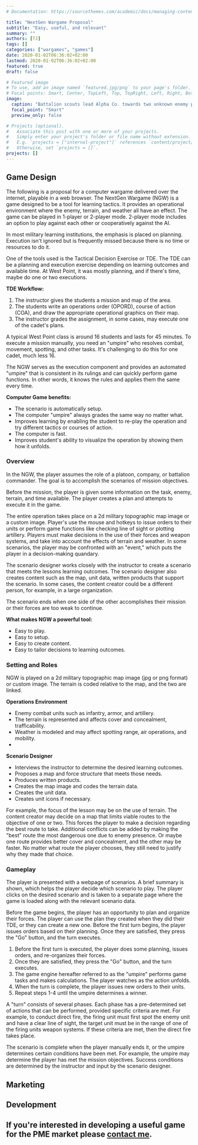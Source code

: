 ```yaml
---
# Documentation: https://sourcethemes.com/academic/docs/managing-content/

title: "NextGen Wargame Proposal"
subtitle: "Easy, useful, and relevant"
summary: ""
authors: [TJ]
tags: []
categories: ["wargames", "games"]
date: 2020-01-02T06:36:02+02:00
lastmod: 2020-01-02T06:36:02+02:00
featured: true
draft: false

# Featured image
# To use, add an image named `featured.jpg/png` to your page's folder.
# Focal points: Smart, Center, TopLeft, Top, TopRight, Left, Right, BottomLeft, Bottom, BottomRight.
image: 
  caption: "Battalion scouts lead Alpha Co. towards two unknown enemy positions."
  focal_point: "Smart"
  preview_only: false

# Projects (optional).
#   Associate this post with one or more of your projects.
#   Simply enter your project's folder or file name without extension.
#   E.g. `projects = ["internal-project"]` references `content/project/deep-learning/index.md`.
#   Otherwise, set `projects = []`.
projects: []
---
```

## Game Design
The following is a proposal for a computer wargame delivered over the internet, playable in a web browser.  The NextGen Wargame (NGW) is a game designed to be a tool for learning tactics.  It provides an operational environment where the enemy, terrain, and weather all have an effect.  The game can be played in 1-player or 2-player mode.  2-player mode includes an option to play against each other or cooperatively against the AI.  

In most military learning institutions, the emphasis is placed on planning.  Execution isn't ignored but is frequently missed because there is no time or resources to do it.  

One of the tools used is the Tactical Decision Exercise or TDE.  The TDE can be a planning and execution exercise depending on learning outcomes and available time.  At West Point, it was mostly planning, and if there's time, maybe do one or two executions. 

**TDE Workflow:**
1.  The instructor gives the students a mission and map of the area.
2.  The students write an operations order (OPORD), course of action (COA), and draw the appropriate operational graphics on their map.
3.  The instructor grades the assignment, in some cases, may execute one of the cadet's plans.

A typical West Point class is around 16 students and lasts for 45 minutes.  To execute a mission manually, you need an "umpire" who resolves combat, movement, spotting, and other tasks.  It's challenging to do this for one cadet, much less 16.  

The NGW serves as the execution component and provides an automated "umpire" that is consistent in its rulings and can quickly perform game functions.  In other words, it knows the rules and applies them the same every time.  

**Computer Game benefits:**
- The scenario is automatically setup.
- The computer "umpire" always grades the same way no matter what.
- Improves learning by enabling the student to re-play the operation and try different tactics or courses of action.
- The computer is fast.
- Improves student's ability to visualize the operation by showing them how it unfolds.

### Overview
In the NGW, the player assumes the role of a platoon, company, or battalion commander.  The goal is to accomplish the scenarios of mission objectives. 

Before the mission, the player is given some information on the task, enemy, terrain, and time available. The player creates a plan and attempts to execute it in the game.  

The entire operation takes place on a 2d military topographic map image or a custom image.  Player's use the mouse and hotkeys to issue orders to their units or perform game functions like checking line of sight or plotting artillery.  Players must make decisions in the use of their forces and weapon systems, and take into account the effects of terrain and weather.  In some scenarios, the player may be confronted with an "event," which puts the player in a decision-making quandary.  

The scenario designer works closely with the instructor to create a scenario that meets the lessons learning outcomes.  The scenario designer also creates content such as the map, unit data, written products that support the scenario.  In some cases, the content creator could be a different person, for example, in a large organization.

The scenario ends when one side of the other accomplishes their mission or their forces are too weak to continue.

**What makes NGW a powerful tool:**
- Easy to play.
- Easy to setup.
- Easy to create content.
- Easy to tailor decisions to learning outcomes.

### Setting and Roles
NGW is played on a 2d military topographic map image (jpg or png format) or custom image.  The terrain is coded relative to the map, and the two are linked.  

**Operations Environment**
- Enemy combat units such as infantry, armor, and artillery.
- The terrain is represented and affects cover and concealment, trafficability. 
- Weather is modeled and may affect spotting range, air operations, and mobility.
- 
**Scenario Designer**
- Interviews the instructor to determine the desired learning outcomes.
- Proposes a map and force structure that meets those needs.
- Produces written products.
- Creates the map image and codes the terrain data.
- Creates the unit data.
- Creates unit icons if necessary.

For example, the focus of the lesson may be on the use of terrain.  The content creator may decide on a map that limits viable routes to the objective of one or two.  This forces the player to make a decision regarding the best route to take.  Additional conflicts can be added by making the "best" route the most dangerous one due to enemy presence.  Or maybe one route provides better cover and concealment, and the other may be faster.  No matter what route the player chooses, they still need to justify why they made that choice.

### Gameplay
The player is presented with a webpage of scenarios.  A brief summary is shown, which helps the player decide which scenario to play.  The player clicks on the desired scenario and is taken to a separate page where the game is loaded along with the relevant scenario data.

Before the game begins, the player has an opportunity to plan and organize their forces.  The player can use the plan they created when they did their TDE, or they can create a new one.  Before the first turn begins, the player issues orders based on their planning.  Once they are satisfied, they press the "Go" button, and the turn executes.  

1.  Before the first turn is executed, the player does some planning, issues orders, and re-organizes their forces.
2.  Once they are satisfied, they press the "Go" button, and the turn executes.
3.  The game engine hereafter referred to as the "umpire" performs game tasks and makes calculations.  The player watches as the action unfolds.
4.  When the turn is complete, the player issues new orders to their units.
5.  Repeat steps 1-4 until the umpire determines a winner.

A "turn" consists of several phases.  Each phase has a pre-determined set of actions that can be performed, provided specific criteria are met.  For example, to conduct direct fire, the firing unit must first spot the enemy unit and have a clear line of sight, the target unit must be in the range of one of the firing units weapon systems.  If these criteria are met, then the direct fire takes place.

The scenario is complete when the player manually ends it, or the umpire determines certain conditions have been met.  For example, the umpire may determine the player has met the mission objectives.  Success conditions are determined by the instructor and input by the scenario designer.  

## Marketing

## Development


## If you're interested in developing a useful game for the PME market please [contact me](mailto:vincent.taijeron@gmail.com).
